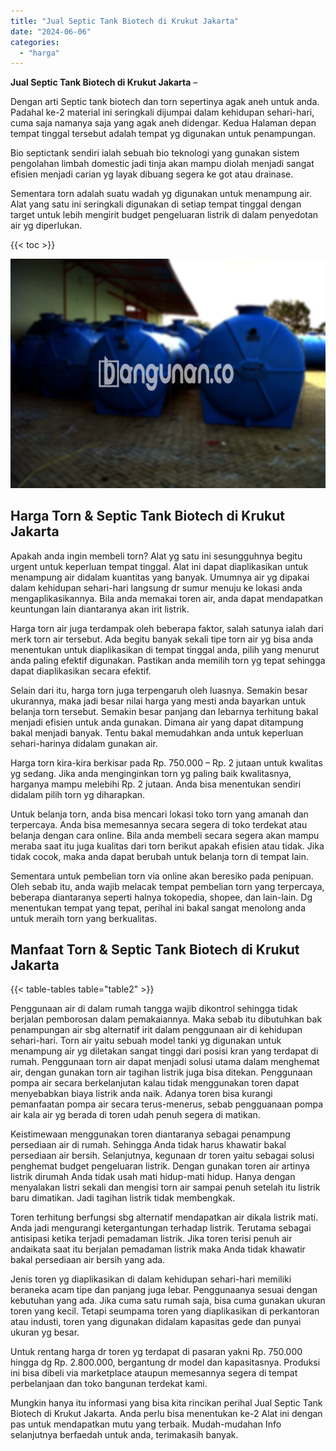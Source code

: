 ```yaml
---
title: "Jual Septic Tank Biotech di Krukut Jakarta"
date: "2024-06-06"
categories: 
  - "harga"
---
```


**Jual Septic Tank Biotech di Krukut Jakarta** –

Dengan arti Septic tank biotech dan torn sepertinya agak aneh untuk anda. Padahal ke-2 material ini seringkali dijumpai dalam kehidupan sehari-hari, cuma saja namanya saja yang agak aneh didengar. Kedua Halaman depan tempat tinggal tersebut adalah tempat yg digunakan untuk penampungan.

Bio septictank sendiri ialah sebuah bio teknologi yang gunakan sistem pengolahan limbah domestic jadi tinja akan mampu diolah menjadi sangat efisien menjadi carian yg layak dibuang segera ke got atau drainase.

Sementara torn adalah suatu wadah yg digunakan untuk menampung air. Alat yang satu ini seringkali digunakan di setiap tempat tinggal dengan target untuk lebih mengirit budget pengeluaran listrik di dalam penyedotan air yg diperlukan.

{{< toc >}}

![Jual Septic Tank Biotech di Krukut Jakarta](/images/jual-bio-septictank-39.png)

## Harga Torn & Septic Tank Biotech di Krukut Jakarta

Apakah anda ingin membeli torn? Alat yg satu ini sesungguhnya begitu urgent untuk keperluan tempat tinggal. Alat ini dapat diaplikasikan untuk menampung air didalam kuantitas yang banyak. Umumnya air yg dipakai dalam kehidupan sehari-hari langsung dr sumur menuju ke lokasi anda mengaplikasikannya. Bila anda memakai toren air, anda dapat mendapatkan keuntungan lain diantaranya akan irit listrik.

Harga torn air juga terdampak oleh beberapa faktor, salah satunya ialah dari merk torn air tersebut. Ada begitu banyak sekali tipe torn air yg bisa anda menentukan untuk diaplikasikan di tempat tinggal anda, pilih yang menurut anda paling efektif digunakan. Pastikan anda memilih torn yg tepat sehingga dapat diaplikasikan secara efektif.

Selain dari itu, harga torn juga terpengaruh oleh luasnya. Semakin besar ukurannya, maka jadi besar nilai harga yang mesti anda bayarkan untuk belanja torn tersebut. Semakin besar panjang dan lebarnya terhitung bakal menjadi efisien untuk anda gunakan. Dimana air yang dapat ditampung bakal menjadi banyak. Tentu bakal memudahkan anda untuk keperluan sehari-harinya didalam gunakan air.

Harga torn kira-kira berkisar pada Rp. 750.000 – Rp. 2 jutaan untuk kwalitas yg sedang. Jika anda menginginkan torn yg paling baik kwalitasnya, harganya mampu melebihi Rp. 2 jutaan. Anda bisa menentukan sendiri didalam pilih torn yg diharapkan.

Untuk belanja torn, anda bisa mencari lokasi toko torn yang amanah dan terpercaya. Anda bisa memesannya secara segera di toko terdekat atau belanja dengan cara online. Bila anda membeli secara segera akan mampu meraba saat itu juga kualitas dari torn berikut apakah efisien atau tidak. Jika tidak cocok, maka anda dapat berubah untuk belanja torn di tempat lain.

Sementara untuk pembelian torn via online akan beresiko pada penipuan. Oleh sebab itu, anda wajib melacak tempat pembelian torn yang terpercaya, beberapa diantaranya seperti halnya tokopedia, shopee, dan lain-lain. Dg menentukan tempat yang tepat, perihal ini bakal sangat menolong anda untuk meraih torn yang berkualitas.

## Manfaat Torn & Septic Tank Biotech di Krukut Jakarta

{{< table-tables table="table2" >}}

Penggunaan air di dalam rumah tangga wajib dikontrol sehingga tidak berjalan pemborosan dalam pemakaiannya. Maka sebab itu dibutuhkan bak penampungan air sbg alternatif irit dalam penggunaan air di kehidupan sehari-hari. Torn air yaitu sebuah model tanki yg digunakan untuk menampung air yg diletakan sangat tinggi dari posisi kran yang terdapat di rumah. Penggunaan torn air dapat menjadi solusi utama dalam menghemat air, dengan gunakan torn air tagihan listrik juga bisa ditekan. Penggunaan pompa air secara berkelanjutan kalau tidak menggunakan toren dapat menyebabkan biaya listrik anda naik. Adanya toren bisa kurangi pemanfaatan pompa air secara terus-menerus, sebab pengguanaan pompa air kala air yg berada di toren udah penuh segera di matikan.

Keistimewaan menggunakan toren diantaranya sebagai penampung persediaan air di rumah. Sehingga Anda tidak harus khawatir bakal persediaan air bersih. Selanjutnya, kegunaan dr toren yaitu sebagai solusi penghemat budget pengeluaran listrik. Dengan gunakan toren air artinya listrik dirumah Anda tidak usah mati hidup-mati hidup. Hanya dengan menyalakan listri sekali dan mengisi torn air sampai penuh setelah itu listrik baru dimatikan. Jadi tagihan listrik tidak membengkak.

Toren terhitung berfungsi sbg alternatif mendapatkan air dikala listrik mati. Anda jadi mengurangi ketergantungan terhadap listrik. Terutama sebagai antisipasi ketika terjadi pemadaman listrik. Jika toren terisi penuh air andaikata saat itu berjalan pemadaman listrik maka Anda tidak khawatir bakal persediaan air bersih yang ada.

Jenis toren yg diaplikasikan di dalam kehidupan sehari-hari memiliki beraneka acam tipe dan panjang juga lebar. Penggunaanya sesuai dengan kebutuhan yang ada. Jika cuma satu rumah saja, bisa cuma gunakan ukuran toren yang kecil. Tetapi seumpama toren yang diaplikasikan di perkantoran atau industi, toren yang digunakan didalam kapasitas gede dan punyai ukuran yg besar.

Untuk rentang harga dr toren yg terdapat di pasaran yakni Rp. 750.000 hingga dg Rp. 2.800.000, bergantung dr model dan kapasitasnya. Produksi ini bisa dibeli via marketplace ataupun memesannya segera di tempat perbelanjaan dan toko bangunan terdekat kami.

Mungkin hanya itu informasi yang bisa kita rincikan perihal Jual Septic Tank Biotech di Krukut Jakarta. Anda perlu bisa menentukan ke-2 Alat ini dengan pas untuk mendapatkan mutu yang terbaik. Mudah-mudahan Info selanjutnya berfaedah untuk anda, terimakasih banyak.
